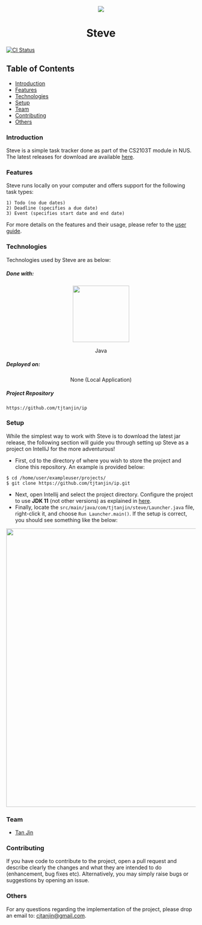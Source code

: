 <p align="center">
  <img src="https://raw.githubusercontent.com/tjtanjin/ip/master/docs/images/steve.png" />
  <h1 align="center">Steve</h1>
</p>

[![CI Status](https://github.com/tjtanjin/ip/workflows/Java%20CI/badge.svg)](https://github.com/tjtanjin/ip/actions)

## Table of Contents
* [Introduction](#introduction)
* [Features](#features)
* [Technologies](#technologies)
* [Setup](#setup)
* [Team](#team)
* [Contributing](#contributing)
* [Others](#others)

### Introduction
Steve is a simple task tracker done as part of the CS2103T module in NUS. The latest releases for download are available [here](https://github.com/tjtanjin/ip/releases/).

### Features
Steve runs locally on your computer and offers support for the following task types:
```
1) Todo (no due dates)
2) Deadline (specifies a due date)
3) Event (specifies start date and end date)
```
For more details on the features and their usage, please refer to the [user guide](https://tjtanjin.github.io/ip).

### Technologies
Technologies used by Steve are as below:
##### Done with:
<p align="center">
  <img height="150" width="150" src="https://i.imgur.com/5zlrxVc.png"/>
</p>
<p align="center">
Java
</p>

##### Deployed on:
<p align="center">
None (Local Application)
</p>

##### Project Repository
```
https://github.com/tjtanjin/ip
```

### Setup
While the simplest way to work with Steve is to download the latest jar release, the following section will guide you through setting up Steve as a project on IntelliJ for the more adventurous!
* First, cd to the directory of where you wish to store the project and clone this repository. An example is provided below:
```
$ cd /home/user/exampleuser/projects/
$ git clone https://github.com/tjtanjin/ip.git
```
* Next, open Intellij and select the project directory. Configure the project to use **JDK 11** (not other versions) as explained in [here](https://www.jetbrains.com/help/idea/sdk.html#set-up-jdk).
* Finally, locate the `src/main/java/com/tjtanjin/steve/Launcher.java` file, right-click it, and choose `Run Launcher.main()`. If the setup is correct, you should see something like the below:
<p align="center">
  <img height="740" width="512" src="https://raw.githubusercontent.com/tjtanjin/ip/master/docs/images/welcome_screen.png">
</p>

### Team
* [Tan Jin](https://github.com/tjtanjin)

### Contributing
If you have code to contribute to the project, open a pull request and describe clearly the changes and what they are intended to do (enhancement, bug fixes etc). Alternatively, you may simply raise bugs or suggestions by opening an issue.

### Others
For any questions regarding the implementation of the project, please drop an email to: cjtanjin@gmail.com.
